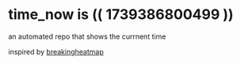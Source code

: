 # time_now is (( 1739386800499 ))

an automated repo that shows the currnent time

inspired by [breakingheatmap](https://github.com/breakingheatmap/breakingheatmap)